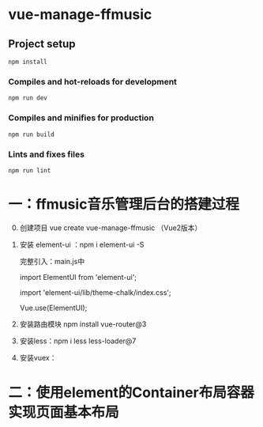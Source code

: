 # vue-manage-ffmusic

## Project setup
```
npm install
```

### Compiles and hot-reloads for development
```
npm run dev
```

### Compiles and minifies for production
```
npm run build
```

### Lints and fixes files
```
npm run lint
```

# 一：ffmusic音乐管理后台的搭建过程

0. 创建项目 vue create vue-manage-ffmusic      （Vue2版本）

1. 安装 element-ui ：npm i element-ui -S

   完整引入：main.js中

   import ElementUI from 'element-ui'; 

   import 'element-ui/lib/theme-chalk/index.css';

   Vue.use(ElementUI);

2. 安装路由模块 npm install vue-router@3

3. 安装less：npm i less less-loader@7

4. 安装vuex：

# 二：使用element的Container布局容器实现页面基本布局



